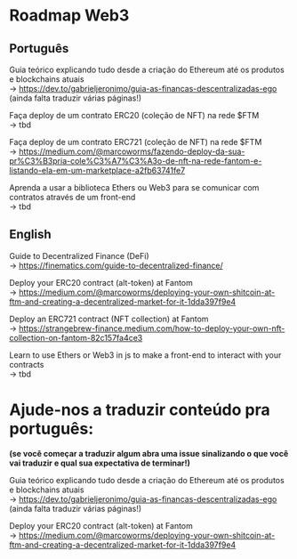 
# Roadmap Web3

## Português

Guia teórico explicando tudo desde a criação do Ethereum até os produtos e blockchains atuais  
-> https://dev.to/gabrieljeronimo/guia-as-financas-descentralizadas-ego (ainda falta traduzir várias páginas!)

Faça deploy de um contrato ERC20 (coleção de NFT) na rede $FTM  
-> tbd

Faça deploy de um contrato ERC721 (coleção de NFT) na rede $FTM  
-> https://medium.com/@marcoworms/fazendo-deploy-da-sua-pr%C3%B3pria-cole%C3%A7%C3%A3o-de-nft-na-rede-fantom-e-listando-ela-em-um-marketplace-a2fb63741fe7

Aprenda a usar a biblioteca Ethers ou Web3 para se comunicar com contratos através de um front-end  
-> tbd

## English

Guide to Decentralized Finance (DeFi)  
-> https://finematics.com/guide-to-decentralized-finance/

Deploy your ERC20 contract (alt-token) at Fantom  
-> https://medium.com/@marcoworms/deploying-your-own-shitcoin-at-ftm-and-creating-a-decentralized-market-for-it-1dda397f9e4

Deploy an ERC721 contract (NFT collection) at Fantom  
-> https://strangebrew-finance.medium.com/how-to-deploy-your-own-nft-collection-on-fantom-82c157fa4ce3

Learn to use Ethers or Web3 in js to make a front-end to interact with your contracts  
-> tbd

# Ajude-nos a traduzir conteúdo pra português:

**(se você começar a traduzir algum abra uma issue sinalizando o que você vai traduzir e qual sua expectativa de terminar!)**

Guia teórico explicando tudo desde a criação do Ethereum até os produtos e blockchains atuais  
-> https://dev.to/gabrieljeronimo/guia-as-financas-descentralizadas-ego (ainda falta traduzir várias páginas!)

Deploy your ERC20 contract (alt-token) at Fantom  
-> https://medium.com/@marcoworms/deploying-your-own-shitcoin-at-ftm-and-creating-a-decentralized-market-for-it-1dda397f9e4
